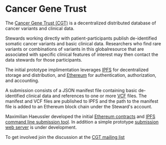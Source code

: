 # Cancer Gene Trust

The [Cancer Gene Trust (CGT)](http://ga4gh.org/#/cancergenetrust) is a decentralized 
distributed database of cancer variants and clinical data.

Stewards working directly with patient-participants publish de-identified somatic 
cancer variants and basic clinical data. Researchers who find rare variants 
or combinations of variants in this globalresource that are associated with 
specific clinical features of interest may then contact the data stewards 
for those participants.

The initial prototype implimentation leverages [IPFS](https://ipfs.io/) for 
decentralized storage and distribution, and [Ethereum](https://www.ethereum.org/) for 
authentication, authorization, and accounting.

A submission consists of a JSON manifest file containing basic de-identified 
clinical data and references to one or more [VCF](https://en.wikipedia.org/wiki/Variant_Call_Format) 
files. The manifest and VCF files are published to IPFS and the path to the manifest 
file is added to an Ethereum block chain under the Steward's account.

Maximilian Haeussler developed the initial [Ethereum contracts](https://github.com/maximilianh/acgi)
and [IPFS command line submission tool](https://github.com/maximilianh/knowledger). In addition
a simple prototype [submission web server](https://github.com/ga4gh/CGT/tree/master/cgtd) is under development.

To get involved join the discussion at the [CGT mailing list](https://groups.google.com/a/genomicsandhealth.org/forum/#!forum/ga4gh-cgt)
